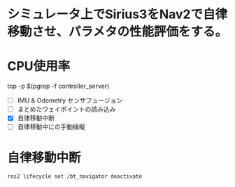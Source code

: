 # シミュレータ上でSirius3をNav2で自律移動させ、パラメタの性能評価をする。

# CPU使用率
top -p $(pgrep -f controller_server)

<!-- ToDoList -->
- [ ] IMU & Odometry センサフュージョン
- [ ] まとめたウェイポイントの読み込み
- [x] 自律移動中断
- [ ] 自律移動中にの手動操縦

# 自律移動中断
```bash
ros2 lifecycle set /bt_navigator deactivate
```

# 